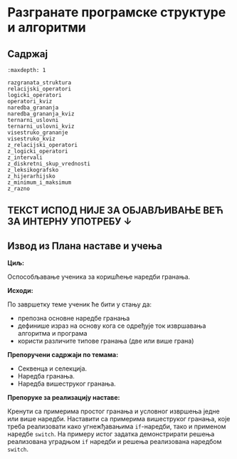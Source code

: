 # Разгранате програмске структуре и алгоритми

## Садржај

```{toctree}
:maxdepth: 1

razgranata_struktura
relacijski_operatori
logicki_operatori
operatori_kviz
naredba_grananja
naredba_grananja_kviz
ternarni_uslovni
ternarni_uslovni_kviz
visestruko_grananje
visestruko_kviz
z_relacijski_operatori
z_logicki_operatori
z_intervali
z_diskretni_skup_vrednosti
z_leksikografsko
z_hijerarhijsko
z_minimum_i_maksimum
z_razno
```

## ТЕКСТ ИСПОД НИЈЕ ЗА ОБЈАВЉИВАЊЕ ВЕЋ ЗА ИНТЕРНУ УПОТРЕБУ ↓

## Извод из Плана наставе и учења

**Циљ:**

Оспособљавање ученика за коришћење наредби гранања.

**Исходи:**

По завршетку теме ученик ће бити у стању да:

- препозна основне наредбе гранања
- дефинише израз на основу кога се одређује ток извршавања алгоритма и програма
- користи различите типове гранања (две или више грана)

**Препоручени садржаји по темама:**

- Секвенца и селекција.
- Наредба гранања.
- Наредба вишеструког гранања.

**Препоруке за реализацију наставе:**

Кренути са примерима простог гранања и условног извршења једне или више
наредби. Наставити са примерима вишеструког гранања, које треба реализовати
како угнежђавањима `if`-наредби, тако и применом наредбе `switch`. На примеру
истог задатка демонстрирати решења реализована уградњом `if` наредби и решења
реализована наредбом `switch`.
